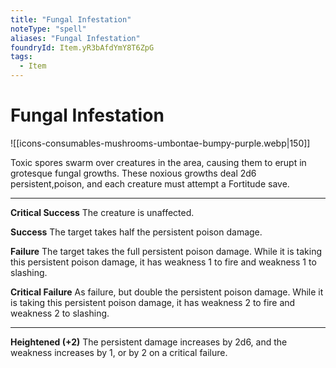 ```yaml
---
title: "Fungal Infestation"
noteType: "spell"
aliases: "Fungal Infestation"
foundryId: Item.yR3bAfdYmY8T6ZpG
tags:
  - Item
---
```


# Fungal Infestation
![[icons-consumables-mushrooms-umbontae-bumpy-purple.webp|150]]

Toxic spores swarm over creatures in the area, causing them to erupt in grotesque fungal growths. These noxious growths deal 2d6 persistent,poison, and each creature must attempt a Fortitude save.

* * *

**Critical Success** The creature is unaffected.

**Success** The target takes half the persistent poison damage.

**Failure** The target takes the full persistent poison damage. While it is taking this persistent poison damage, it has weakness 1 to fire and weakness 1 to slashing.

**Critical Failure** As failure, but double the persistent poison damage. While it is taking this persistent poison damage, it has weakness 2 to fire and weakness 2 to slashing.

* * *

**Heightened (+2)** The persistent damage increases by 2d6, and the weakness increases by 1, or by 2 on a critical failure.
